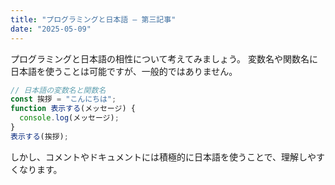 ```yaml
---
title: "プログラミングと日本語 — 第三記事"
date: "2025-05-09"
---
```


プログラミングと日本語の相性について考えてみましょう。
変数名や関数名に日本語を使うことは可能ですが、一般的ではありません。

```js
// 日本語の変数名と関数名
const 挨拶 = "こんにちは";
function 表示する(メッセージ) {
  console.log(メッセージ);
}
表示する(挨拶);
```

しかし、コメントやドキュメントには積極的に日本語を使うことで、理解しやすくなります。
